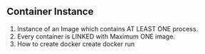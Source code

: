 ## Container Instance

1. Instance of an Image which contains AT LEAST ONE process.
2. Every container is LINKED with Maximum ONE image.
3. How to create
	docker create
	docker run
